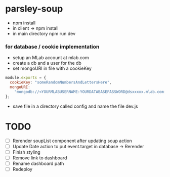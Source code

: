 # parsley-soup

- npm install
- in client -> npm install
- in main directory npm run dev

### for database / cookie implementation

- setup an MLab account at mlab.com
- create a db and a user for the db
- set mongoURI in file with a cookieKey

```javascript
module.exports = {
  cookieKey: "someRandomNumbersAndLettersHere",
  mongoURI:
    "mongodb://<YOURMLABUSERNAME:YOURDATABASEPASSWORD@dsxxxxx.mlab.com:xxxxx/yourdatabasename"
};
```

- save file in a directory called config and name the file dev.js

# TODO

- [ ] Rerender soupList component after updating soup action
- [ ] Update Date action to put event.target in database -> Rerender
- [ ] Finish styling
- [ ] Remove link to dashboard
- [ ] Rename dashboard path
- [ ] Redeploy
